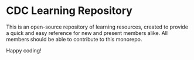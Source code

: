 # CDC Learning Repository
This is an open-source repository of learning resources, created to provide a quick and easy reference for new and present members alike. 
All members should be able to contribute to this monorepo.

Happy coding!
